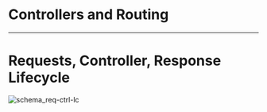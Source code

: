 # Controllers and Routing

---

# Requests, Controller, Response Lifecycle

![schema_req-ctrl-lc](http://symfony.com/doc/current/_images/request-flow.png)
